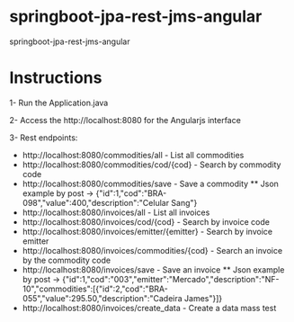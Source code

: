 # springboot-jpa-rest-jms-angular
springboot-jpa-rest-jms-angular

# Instructions 
1- Run the Application.java

2- Access the http://localhost:8080 for the Angularjs interface

3- Rest endpoints:
   * http://localhost:8080/commodities/all - List all commodities
   * http://localhost:8080/commodities/cod/{cod} - Search by commodity code
   * http://localhost:8080/commodities/save - Save a commodity
      ** Json example by post -> {"id":1,"cod":"BRA-098","value":400,"description":"Celular Sang"}
   * http://localhost:8080/invoices/all - List all invoices
   * http://localhost:8080/invoices/cod/{cod} - Search by invoice code
   * http://localhost:8080/invoices/emitter/{emitter} - Search by invoice emitter
   * http://localhost:8080/invoices/commodities/{cod} - Search an invoice by the commodity code
   * http://localhost:8080/invoices/save - Save an invoice
      ** Json example by post -> {"id":1,"cod":"003","emitter":"Mercado","description":"NF-10","commodities":[{"id":2,"cod":"BRA-055","value":295.50,"description":"Cadeira James"}]}
   * http://localhost:8080/invoices/create_data - Create a data mass test
   

